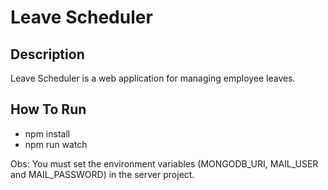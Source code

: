 # Leave Scheduler

## Description
Leave Scheduler is a web application for managing employee leaves.

## How To Run
* npm install
* npm run watch

Obs: You must set the environment variables (MONGODB_URI, MAIL_USER and MAIL_PASSWORD) in the server project. 